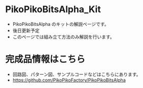 # PikoPikoBitsAlpha_Kit

- PikoPikoBitsAlpha のキットの解説ページです。
- 後日更新予定
- このページでは組み立て方法のみ解説を行います。

# 完成品情報はこちら
- 回路図、パターン図、サンプルコードなどはこちらにあります。
- https://github.com/PikoPikoFactory/PikoPikoBitsAlpha

